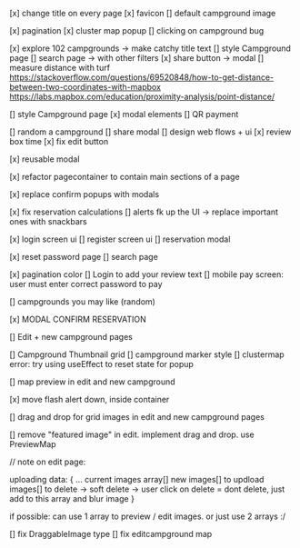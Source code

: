 [x] change title on every page
[x] favicon
[] default campground image

[x] pagination
[x] cluster map popup
[] clicking on campground bug

[x] explore 102 campgrounds -> make catchy title text
[] style Campground page
[] search page -> with other filters
[x] share button -> modal
[] measure distance with turf
https://stackoverflow.com/questions/69520848/how-to-get-distance-between-two-coordinates-with-mapbox
https://labs.mapbox.com/education/proximity-analysis/point-distance/

[] style Campground page
[x] modal elements
[] QR payment

[] random a campground
[] share modal
[] design web flows + ui
[x] review box time
[x] fix edit button

[x] reusable modal

[x] refactor pagecontainer to contain main sections of a page

[x] replace confirm popups with modals

[x] fix reservation calculations
[] alerts fk up the UI -> replace important ones with snackbars

[x] login screen ui
[] register screen ui
[] reservation modal

[x] reset password page
[] search page

[x] pagination color
[] Login to add your review text
[] mobile pay screen: user must enter correct password to pay

[] campgrounds you may like (random)

[x] MODAL CONFIRM RESERVATION

[] Edit + new campground pages

[] Campground Thumbnail grid
[] campground marker style
[] clustermap error: try using useEffect to reset state for popup

[] map preview in edit and new campground

[x] move flash alert down, inside container

[] drag and drop for grid images in edit and new campground pages

[] remove "featured image" in edit. implement drag and drop. use PreviewMap

// note on edit page:

uploading data:
{
    ...
    current images array[]
    new images[] to updload
    images[] to delete -> soft delete -> user click on delete = dont delete, just add to this array and blur image 
}

if possible: can use 1 array to preview / edit images. or just use 2 arrays :/

[] fix DraggableImage type
[] fix editcampground map